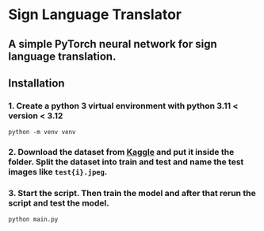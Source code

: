 # Sign Language Translator

## A simple PyTorch neural network for sign language translation. 

## Installation

### 1. Create a python 3 virtual environment with python 3.11 < version < 3.12
```
python -m venv venv
```
### 2. Download the dataset from [Kaggle](https://www.kaggle.com/datasets/ayuraj/asl-dataset/download?datasetVersionNumber=1) and put it inside the folder. Split the dataset into train and test and name the test images like `test{i}.jpeg`.

### 3. Start the script. Then train the model and after that rerun the script and test the model.
```
python main.py
```
